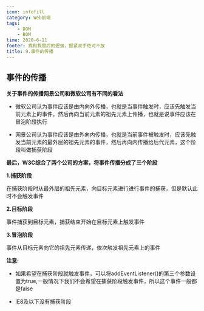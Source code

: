 ```yaml
---
icon: infofill
category: Web前端
tags:
    - DOM
    - BOM
time: 2020-6-11
footer: 我和我最后的倔强，握紧双手绝对不放
title: 9.事件的传播
---
```



## 事件的传播



**关于事件的传播网景公司和微软公司有不同的看法**



- 微软公司认为事件应该是由内向外传播，也就是当事件触发时，应该先触发当前元素上的事件，然后再向当前元素的祖先元素上传播，也就是说事件应该在冒泡阶段执行

- 网景公司认为事件应该是由外向内传播，也就是当前事件被触发时，应该先触发当前元素的最外层的祖先元素的事件，然后再向内传播给后代元素，这个阶段叫做捕获阶段



**最后，W3C综合了两个公司的方案，将事件传播分成了三个阶段**



**1.捕获阶段**



在捕获阶段时从最外层的祖先元素，向目标元素进行进行事件的捕获，但是默认此时不会触发事件



**2.目标阶段**



事件捕获到目标元素，捕获结束开始在目标元素上触发事件



**3.冒泡阶段**



事件从目标元素向它的祖先元素传递，依次触发祖先元素上的事件





**注意:**

- 如果希望在捕获阶段就触发事件，可以将addEventListener()的第三个参数设置为true,一般情况下我们不会希望在捕获阶段触发事件，所以这个事件一般都是false

- IE8及以下没有捕获阶段
